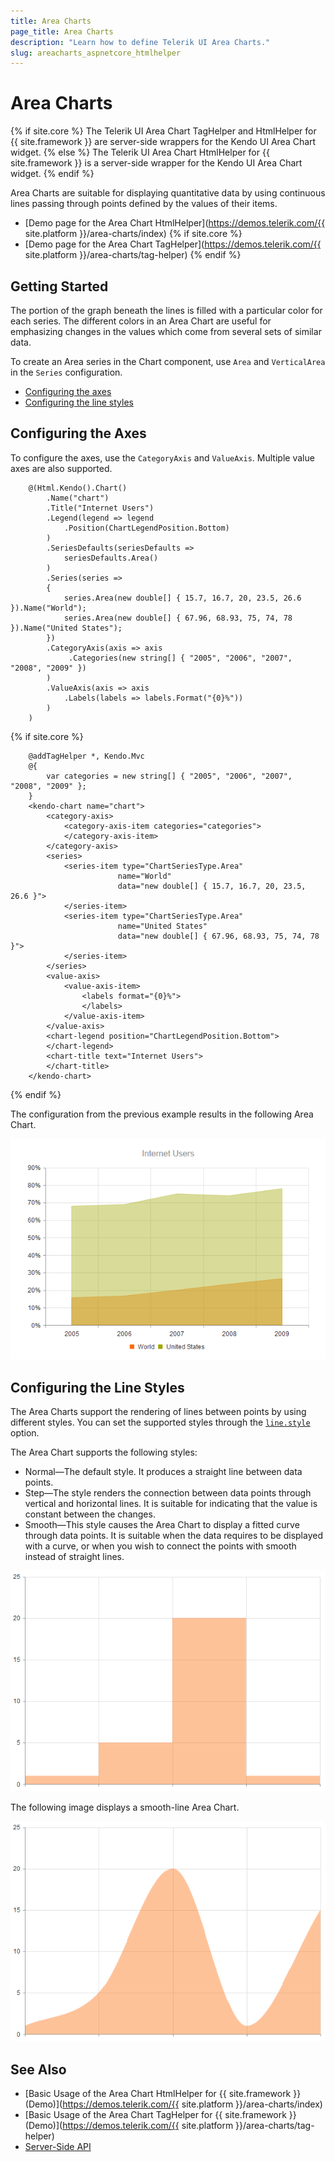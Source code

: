 ```yaml
---
title: Area Charts
page_title: Area Charts
description: "Learn how to define Telerik UI Area Charts."
slug: areacharts_aspnetcore_htmlhelper
---
```


# Area Charts

{% if site.core %}
The Telerik UI Area Chart TagHelper and HtmlHelper for {{ site.framework }} are server-side wrappers for the Kendo UI Area Chart widget.
{% else %}
The Telerik UI Area Chart HtmlHelper for {{ site.framework }} is a server-side wrapper for the Kendo UI Area Chart widget.
{% endif %}

Area Charts are suitable for displaying quantitative data by using continuous lines passing through points defined by the values of their items.

* [Demo page for the Area Chart HtmlHelper](https://demos.telerik.com/{{ site.platform }}/area-charts/index)
{% if site.core %}
* [Demo page for the Area Chart TagHelper](https://demos.telerik.com/{{ site.platform }}/area-charts/tag-helper)
{% endif %}

## Getting Started

The portion of the graph beneath the lines is filled with a particular color for each series. The different colors in an Area Chart are useful for emphasizing changes in the values which come from several sets of similar data.

To create an Area series in the Chart component, use `Area` and `VerticalArea` in the `Series` configuration.

* [Configuring the axes](#configuring-the-axes)
* [Configuring the line styles](#configuring-the-line-styles)

## Configuring the Axes

To configure the axes, use the `CategoryAxis` and `ValueAxis`. Multiple value axes are also supported.

```HtmlHelper
    @(Html.Kendo().Chart()
        .Name("chart")
        .Title("Internet Users")
        .Legend(legend => legend
            .Position(ChartLegendPosition.Bottom)
        )
        .SeriesDefaults(seriesDefaults =>
            seriesDefaults.Area()
        )
        .Series(series =>
        {
            series.Area(new double[] { 15.7, 16.7, 20, 23.5, 26.6 }).Name("World");
            series.Area(new double[] { 67.96, 68.93, 75, 74, 78 }).Name("United States");
        })
        .CategoryAxis(axis => axis
             .Categories(new string[] { "2005", "2006", "2007", "2008", "2009" })
        )
        .ValueAxis(axis => axis
            .Labels(labels => labels.Format("{0}%"))
        )
    )
```
{% if site.core %}
```TagHelper
    @addTagHelper *, Kendo.Mvc
    @{ 
        var categories = new string[] { "2005", "2006", "2007", "2008", "2009" };
    }
    <kendo-chart name="chart">
        <category-axis>
            <category-axis-item categories="categories">
            </category-axis-item>
        </category-axis>
        <series>
            <series-item type="ChartSeriesType.Area"
                        name="World"
                        data="new double[] { 15.7, 16.7, 20, 23.5, 26.6 }">
            </series-item>
            <series-item type="ChartSeriesType.Area"
                        name="United States"
                        data="new double[] { 67.96, 68.93, 75, 74, 78 }">
            </series-item>
        </series>
        <value-axis>
            <value-axis-item>
                <labels format="{0}%">
                </labels>
            </value-axis-item>
        </value-axis>
        <chart-legend position="ChartLegendPosition.Bottom">
        </chart-legend>
        <chart-title text="Internet Users">
        </chart-title>
    </kendo-chart>

```
{% endif %}

The configuration from the previous example results in the following Area Chart.

![{{ site.product_short }} A sample Area Chart](images/chart-area.png)

## Configuring the Line Styles

The Area Charts support the rendering of lines between points by using different styles. You can set the supported styles through the [`line.style`](https://docs.telerik.com/kendo-ui/api/javascript/dataviz/ui/chart/configuration/series.line#series.line.style) option.

The Area Chart supports the following styles:

* Normal&mdash;The default style. It produces a straight line between data points.
* Step&mdash;The style renders the connection between data points through vertical and horizontal lines. It is suitable for indicating that the value is constant between the changes.
* Smooth&mdash;This style causes the Area Chart to display a fitted curve through data points. It is suitable when the data requires to be displayed with a curve, or when you wish to connect the points with smooth instead of straight lines.

![{{ site.product_short }} A step-line Area Chart](images/chart-step-area.png)

The following image displays a smooth-line Area Chart.

![{{ site.product_short }} A smooth-line Area Chart](images/chart-smooth-area.png)

## See Also

* [Basic Usage of the Area Chart HtmlHelper for {{ site.framework }} (Demo)](https://demos.telerik.com/{{ site.platform }}/area-charts/index)
* [Basic Usage of the Area Chart TagHelper for {{ site.framework }} (Demo)](https://demos.telerik.com/{{ site.platform }}/area-charts/tag-helper)
* [Server-Side API](/api/chart)
